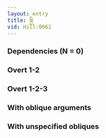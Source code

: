 ```yaml
---
layout: entry
title: སྐྱི་
vid: Hill:0061
---
```

### Dependencies (N = 0)


### Overt 1-2


### Overt 1-2-3


### With oblique arguments


### With unspecified obliques
